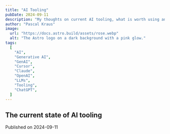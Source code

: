 ```yaml
---
title: "AI Tooling"
pubDate: 2024-09-11
description: "My thoughts on current AI tooling, what is worth using and what is not."
author: "Pascal Kraus"
image:
  url: "https://docs.astro.build/assets/rose.webp"
  alt: "The Astro logo on a dark background with a pink glow."
tags:
  [
    "AI",
    "Generative AI",
    "GenAI",
    "Cursor",
    "Claude",
    "OpenAI",
    "LLMs",
    "Tooling",
    "ChatGPT",
  ]
---
```


## The current state of AI tooling

Published on 2024-09-11
